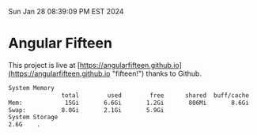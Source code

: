 Sun Jan 28 08:39:09 PM EST 2024

# Angular Fifteen


This project is live at [https://angularfifteen.github.io](https://angularfifteen.github.io "fifteen!") thanks to Github.

```bash
System Memory
               total        used        free      shared  buff/cache   available
Mem:            15Gi       6.6Gi       1.2Gi       806Mi       8.6Gi       8.6Gi
Swap:          8.0Gi       2.1Gi       5.9Gi
System Storage
2.6G	.
